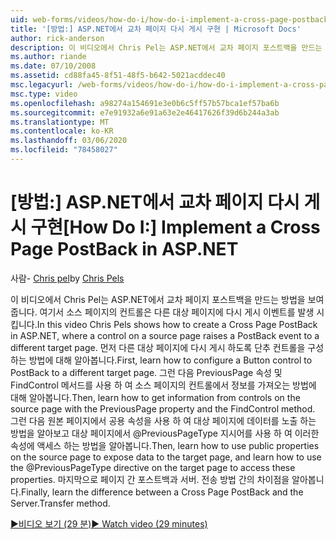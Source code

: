 ```yaml
---
uid: web-forms/videos/how-do-i/how-do-i-implement-a-cross-page-postback-in-aspnet
title: '[방법:] ASP.NET에서 교차 페이지 다시 게시 구현 | Microsoft Docs'
author: rick-anderson
description: 이 비디오에서 Chris Pel는 ASP.NET에서 교차 페이지 포스트백을 만드는 방법을 보여 줍니다. 여기서 소스 페이지의 컨트롤은 다른 대상으로 다시 게시 이벤트를 발생 시킵니다.
ms.author: riande
ms.date: 07/10/2008
ms.assetid: cd88fa45-8f51-48f5-b642-5021acddec40
msc.legacyurl: /web-forms/videos/how-do-i/how-do-i-implement-a-cross-page-postback-in-aspnet
msc.type: video
ms.openlocfilehash: a98274a154691e3e0b6c5ff57b57bca1ef57ba6b
ms.sourcegitcommit: e7e91932a6e91a63e2e46417626f39d6b244a3ab
ms.translationtype: MT
ms.contentlocale: ko-KR
ms.lasthandoff: 03/06/2020
ms.locfileid: "78458027"
---
```

# <a name="how-do-i-implement-a-cross-page-postback-in-aspnet"></a><span data-ttu-id="87512-103">[방법:] ASP.NET에서 교차 페이지 다시 게시 구현</span><span class="sxs-lookup"><span data-stu-id="87512-103">[How Do I:] Implement a Cross Page PostBack in ASP.NET</span></span>

<span data-ttu-id="87512-104">사람- [Chris pel](https://twitter.com/chrispels)</span><span class="sxs-lookup"><span data-stu-id="87512-104">by [Chris Pels](https://twitter.com/chrispels)</span></span>

<span data-ttu-id="87512-105">이 비디오에서 Chris Pel는 ASP.NET에서 교차 페이지 포스트백을 만드는 방법을 보여 줍니다. 여기서 소스 페이지의 컨트롤은 다른 대상 페이지에 다시 게시 이벤트를 발생 시킵니다.</span><span class="sxs-lookup"><span data-stu-id="87512-105">In this video Chris Pels shows how to create a Cross Page PostBack in ASP.NET, where a control on a source page raises a PostBack event to a different target page.</span></span> <span data-ttu-id="87512-106">먼저 다른 대상 페이지에 다시 게시 하도록 단추 컨트롤을 구성 하는 방법에 대해 알아봅니다.</span><span class="sxs-lookup"><span data-stu-id="87512-106">First, learn how to configure a Button control to PostBack to a different target page.</span></span> <span data-ttu-id="87512-107">그런 다음 PreviousPage 속성 및 FindControl 메서드를 사용 하 여 소스 페이지의 컨트롤에서 정보를 가져오는 방법에 대해 알아봅니다.</span><span class="sxs-lookup"><span data-stu-id="87512-107">Then, learn how to get information from controls on the source page with the PreviousPage property and the FindControl method.</span></span> <span data-ttu-id="87512-108">그런 다음 원본 페이지에서 공용 속성을 사용 하 여 대상 페이지에 데이터를 노출 하는 방법을 알아보고 대상 페이지에서 @PreviousPageType 지시어를 사용 하 여 이러한 속성에 액세스 하는 방법을 알아봅니다.</span><span class="sxs-lookup"><span data-stu-id="87512-108">Then, learn how to use public properties on the source page to expose data to the target page, and learn how to use the @PreviousPageType directive on the target page to access these properties.</span></span> <span data-ttu-id="87512-109">마지막으로 페이지 간 포스트백과 서버. 전송 방법 간의 차이점을 알아봅니다.</span><span class="sxs-lookup"><span data-stu-id="87512-109">Finally, learn the difference between a Cross Page PostBack and the Server.Transfer method.</span></span>

[<span data-ttu-id="87512-110">&#9654;비디오 보기 (29 분)</span><span class="sxs-lookup"><span data-stu-id="87512-110">&#9654; Watch video (29 minutes)</span></span>](https://channel9.msdn.com/Blogs/ASP-NET-Site-Videos/how-do-i-implement-a-cross-page-postback-in-aspnet)
